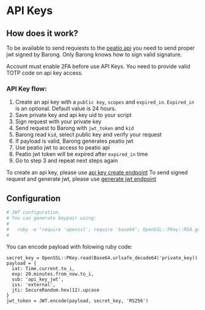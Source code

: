 # API Keys

## How does it work?

To be available to send requiests to the [peatio api](https://github.com/rubykube/peatio/blob/master/docs/api/member_api_v2.md) you need to send proper jwt signed by Barong.
Only Barong knows how to sign valid signature.

Account must enable 2FA before use API Keys.
You need to provide valid TOTP code on api key access.

### API Key flow:
1. Create an api key with a `public key`, `scopes` and `expired_in`. `Expired_in` is an optional. Default value is 24 hours.
2. Save private key and api key uid to your script
3. Sign request with your private key
4. Send request to Barong with `jwt_token` and `kid`
4. Barong read `kid`, select public key and verify your request
5. If payload is valid, Barong generates peatio jwt
6. Use peatio jwt to access to peatio api
7. Peatio jwt token will be expired after `expired_in` time
8. Go to step 3 and repeat next steps again

To create an api key, please use [api key create endpoint](https://github.com/rubykube/barong/blob/master/docs/index.md#postv1apikeys)
To send signed request and generate jwt, please use [generate jwt endpoint](https://github.com/rubykube/barong/blob/master/docs/index.md#postv1sessionsgeneratejwt)

## Configuration

```yml
# JWT configuration.
# You can generate keypair using:
#
#   ruby -e "require 'openssl'; require 'base64'; OpenSSL::PKey::RSA.generate(2048).tap { |p| puts '', 'PRIVATE RSA KEY (URL-safe Base64 encoded, PEM):', '', Base64.urlsafe_encode64(p.to_pem), '', 'PUBLIC RSA KEY (URL-safe Base64 encoded, PEM):', '', Base64.urlsafe_encode64(p.public_key.to_pem) }"
#
```

You can encode payload with folowing ruby code:
```
secret_key = OpenSSL::PKey.read(Base64.urlsafe_decode64('private_key))
payload = {
  iat: Time.current.to_i,
  exp: 20.minutes.from_now.to_i,
  sub: 'api_key_jwt',
  iss: 'external',
  jti: SecureRandom.hex(12).upcase
}
jwt_token = JWT.encode(payload, secret_key, 'RS256')
```
